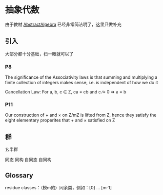 # 抽象代数

由于教材 [AbstractAlgebra](https://math.berkeley.edu/~apaulin/AbstractAlgebra.pdf) 已经非常简洁明了，这里只做补充


## 引入

大部分都十分基础，扫一眼就可以了

### P8
The significance of the Associativity laws is that summing and multiplying a finite collection of integers makes sense, i.e. is independent of how we do it

Cancellation Law: For a, b, c ∈ Z, ca = cb and c ∕= 0 ⇒ a = b

### P11
Our construction of + and × on Z/mZ is lifted from Z, hence they satisfy the eight elementary properites that + and × satisfied on Z

## 群

幺半群

同态
同构
自同态
自同构


## Glossary
residue classes：（模m的）同余类，例如：\[0\] ... \[m-1\]
